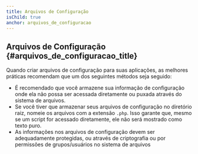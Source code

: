 ```yaml
---
title: Arquivos de Configuração
isChild: true
anchor: arquivos_de_configuracao
---
```


## Arquivos de Configuração {#arquivos_de_configuracao_title}

Quando criar arquivos de configuração para suas aplicações, as melhores práticas recomendam que um dos seguintes métodos
seja seguido:

- É recomendado que você armazene sua informação de configuração onde ela não possa ser acessada diretamente ou puxada
através do sistema de arquivos.
- Se você tiver que armazenar seus arquivos de configuração no diretório raiz, nomeie os arquivos com a extensão `.php`.
Isso garante que, mesmo se um script for acessado diretamente, ele não será mostrado como texto puro.
- As informações nos arquivos de configuração devem ser adequadamente protegidas, ou através de criptografia ou por
permissões de grupos/usuários no sistema de arquivos